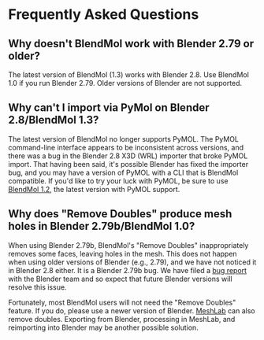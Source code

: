 Frequently Asked Questions
==========================

Why doesn't BlendMol work with Blender 2.79 or older?
-----------------------------------------------------

The latest version of BlendMol (1.3) works with Blender 2.8. Use BlendMol 1.0
if you run Blender 2.79. Older versions of Blender are not supported.

Why can't I import via PyMol on Blender 2.8/BlendMol 1.3?
---------------------------------------------------------

The latest version of BlendMol no longer supports PyMOL. The PyMOL
command-line interface appears to be inconsistent across versions, and there
was a bug in the Blender 2.8 X3D (WRL) importer that broke PyMOL import. That
having been said, it's possible Blender has fixed the importer bug, and you
may have a version of PyMOL with a CLI that is BlendMol compatible. If you'd
like to try your luck with PyMOL, be sure to use [BlendMol
1.2](https://git.durrantlab.pitt.edu/jdurrant/blendmol), the latest version
with PyMOL support.

Why does "Remove Doubles" produce mesh holes in Blender 2.79b/BlendMol 1.0?
---------------------------------------------------------------------------

When using Blender 2.79b, BlendMol's "Remove Doubles" inappropriately removes
some faces, leaving holes in the mesh. This does not happen when using older
versions of Blender (e.g., 2.79), and we have not noticed it in Blender 2.8
either. It is a Blender 2.79b bug. We have filed a [bug
report](https://developer.blender.org/T56074) with the Blender team and so
expect that future Blender versions will resolve this issue.

Fortunately, most BlendMol users will not need the "Remove Doubles" feature.
If you do, please use a newer version of Blender.
[MeshLab](http://www.meshlab.net/) can also remove doubles. Exporting from
Blender, processing in MeshLab, and reimporting into Blender may be another
possible solution.
